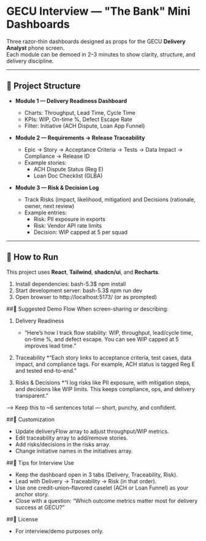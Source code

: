 # GECU Interview — "The Bank" Mini Dashboards

Three razor-thin dashboards designed as props for the GECU **Delivery Analyst** phone screen.  
Each module can be demoed in 2–3 minutes to show clarity, structure, and delivery discipline.

---

## 📂 Project Structure
- **Module 1 — Delivery Readiness Dashboard**  
  - Charts: Throughput, Lead Time, Cycle Time  
  - KPIs: WIP, On-time %, Defect Escape Rate  
  - Filter: Initiative (ACH Dispute, Loan App Funnel)

- **Module 2 — Requirements → Release Traceability**  
  - Epic → Story → Acceptance Criteria → Tests → Data Impact → Compliance → Release ID  
  - Example stories:
    - ACH Dispute Status (Reg E)
    - Loan Doc Checklist (GLBA)

- **Module 3 — Risk & Decision Log**  
  - Track Risks (impact, likelihood, mitigation) and Decisions (rationale, owner, next review)  
  - Example entries:
    - Risk: PII exposure in exports  
    - Risk: Vendor API rate limits  
    - Decision: WIP capped at 5 per squad

---

## 🚀 How to Run
This project uses **React**, **Tailwind**, **shadcn/ui**, and **Recharts**.

1. Install dependencies:
   bash-5.3$ npm install
2. Start development server:
   bash-5.3$ npm run dev
3. Open browser to http://localhost:5173/ (or as prompted)

##🎤 Suggested Demo Flow
When screen-sharing or describing:

1. Delivery Readiness
   * “Here’s how I track flow stability: WIP, throughput, lead/cycle time, on-time %, and defect escape. You can see WIP capped at 5 improves lead time.”

2. Traceability
   *“Each story links to acceptance criteria, test cases, data impact, and compliance tags. For example, ACH status is tagged Reg E and tested end-to-end.”

3. Risks & Decisions
   *“I log risks like PII exposure, with mitigation steps, and decisions like WIP limits. This keeps compliance, ops, and delivery transparent.”

--> Keep this to ~6 sentences total — short, punchy, and confident.

##🧩 Customization
- Update deliveryFlow array to adjust throughput/WIP metrics.
- Edit traceability array to add/remove stories.
- Add risks/decisions in the risks array.
- Change initiative names in the initiatives array.

##📌 Tips for Interview Use
- Keep the dashboard open in 3 tabs (Delivery, Traceability, Risk).
- Lead with Delivery → Traceability → Risk (in that order).
- Use one credit-union–flavored caselet (ACH or Loan Funnel) as your anchor story.
- Close with a question: “Which outcome metrics matter most for delivery success at GECU?”

##📄 License
- For interview/demo purposes only.
